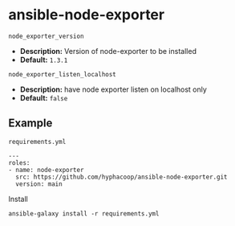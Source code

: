 # ansible-node-exporter

`node_exporter_version` 
- **Description:** Version of node-exporter to be installed
- **Default:** `1.3.1`

`node_exporter_listen_localhost`
- **Description:** have node exporter listen on localhost only
- **Default:** `false`

## Example

`requirements.yml`
```
---
roles:
- name: node-exporter
  src: https://github.com/hyphacoop/ansible-node-exporter.git
  version: main
```

Install
```
ansible-galaxy install -r requirements.yml
```
